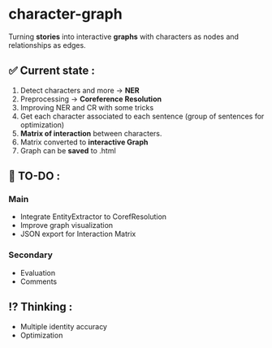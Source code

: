 # character-graph

Turning **stories** into interactive **graphs** with characters as nodes and relationships as edges.

## ✅ Current state :
1. Detect characters and more -> **NER**
2. Preprocessing -> **Coreference Resolution**
3. Improving NER and CR with some tricks
4. Get each character associated to each sentence (group of sentences for optimization)
5. **Matrix of interaction** between characters.
6. Matrix converted to **interactive Graph**
7. Graph can be **saved** to .html

## 🎯 TO-DO :
### Main
- Integrate EntityExtractor to CorefResolution
- Improve graph visualization
- JSON export for Interaction Matrix

### Secondary
- Evaluation
- Comments

## ⁉️ Thinking :
- Multiple identity accuracy
- Optimization